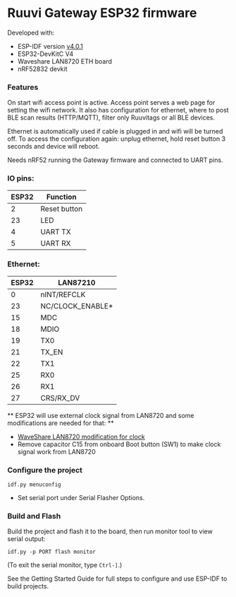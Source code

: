 # Ruuvi Gateway ESP32 firmware

Developed with:
* ESP-IDF version [v4.0.1](https://github.com/espressif/esp-idf/releases/tag/v4.0.1)
* ESP32-DevKitC V4
* Waveshare LAN8720 ETH board
* nRF52832 devkit

### Features

On start wifi access point is active. Access point serves a web page for setting the wifi network. It also has configuration for ethernet, where to post BLE scan results (HTTP/MQTT), filter only Ruuvitags or all BLE devices.

Ethernet is automatically used if cable is plugged in and wifi will be turned off. To access the configuration again: unplug ethernet, hold reset button 3 seconds and device will reboot.

Needs nRF52 running the Gateway firmware and connected to UART pins.

### IO pins:

ESP32 | Function
--|--
2 | Reset button
23 | LED
4 | UART TX
5 | UART RX

### Ethernet:
ESP32 | LAN87210
-|-
0 | nINT/REFCLK
23 | NC/CLOCK_ENABLE*
15 | MDC
18 | MDIO
19 | TX0
21 | TX_EN
22 | TX1
25 | RX0
26 | RX1
27 | CRS/RX_DV

** ESP32 will use external clock signal from LAN8720 and some modifications are needed for that: **
* [WaveShare LAN8720 modification for clock](https://sautter.com/blog/ethernet-on-esp32-using-lan8720/)
* Remove capacitor C15 from onboard Boot button (SW1) to make clock signal work from LAN8720

### Configure the project

```
idf.py menuconfig
```

* Set serial port under Serial Flasher Options.

### Build and Flash

Build the project and flash it to the board, then run monitor tool to view serial output:

```
idf.py -p PORT flash monitor
```

(To exit the serial monitor, type ``Ctrl-]``.)

See the Getting Started Guide for full steps to configure and use ESP-IDF to build projects.
